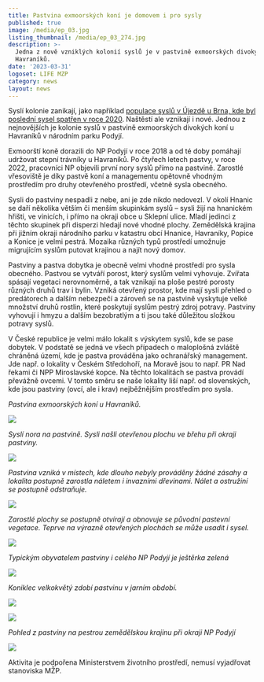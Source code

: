 ```yaml
---
title: Pastvina exmoorských koní je domovem i pro sysly
published: true
image: /media/ep_03.jpg
listing_thumbnail: /media/ep_03_274.jpg
description: >-
  Jedna z nově vzniklých kolonií syslů je v pastvině exmoorských divokých koní u
  Havraníků. 
date: '2023-03-31'
logoset: LIFE MZP
category: news
layout: news
---
```

Syslí kolonie zanikají, jako například [populace syslů v Újezdě u Brna, kde byl poslední sysel spatřen v roce 2020](/news/populace-syslů-v-újezdě-u-brna-zanikla). Naštěstí ale vznikají i nové. Jednou z nejnovějších je kolonie syslů v pastvině exmoorských divokých koní u Havraníků v národním parku Podyjí. 

Exmoorští koně dorazili do NP Podyjí v roce 2018 a od té doby pomáhají udržovat stepní trávníky u Havraníků. Po čtyřech letech pastvy, v roce 2022, pracovníci NP objevili první nory syslů přímo na pastvině. Zarostlé vřesoviště je díky pastvě koní a managementu opětovně vhodným prostředím pro druhy otevřeného prostředí, včetně sysla obecného. 

Sysli do pastviny nespadli z nebe, ani je zde nikdo nedovezl. V okolí Hnanic se daří několika větším či menším skupinkám syslů – sysli žijí na hnanickém hřišti, ve vinicích, i přímo na okraji obce u Sklepní ulice. Mladí jedinci z těchto skupinek při disperzi hledají nové vhodné plochy. Zemědělská krajina při jižním okraji národního parku v katastru obcí Hnanice, Havraníky, Popice a Konice je velmi pestrá. Mozaika různých typů prostředí umožnuje migrujícím syslům putovat krajinou a najít nový domov. 

Pastviny a pastva dobytka je obecně velmi vhodné prostředí pro sysla obecného. Pastvou se vytváří porost, který syslům velmi vyhovuje. Zvířata spásají vegetaci nerovnoměrně, a tak vznikají na ploše pestré porosty různých druhů trav i bylin. Vzniká otevřený prostor, kde mají sysli přehled o predátorech a dalším nebezpečí a zároveň se na pastvině vyskytuje velké množství druhů rostlin, které poskytují syslům pestrý zdroj potravy. Pastviny vyhovují i hmyzu a dalším bezobratlým a ti jsou také důležitou složkou potravy syslů. 

V České republice je velmi málo lokalit s výskytem syslů, kde se pase dobytek. V podstatě se jedná ve všech případech o maloplošná zvláště chráněná území, kde je pastva prováděna jako ochranářský management. Jde např. o lokality v Českém Středohoří, na Moravě jsou to např. PR Nad řekami či NPP Miroslavské kopce.  Na těchto lokalitách se pastva provádí převážně ovcemi. V tomto směru se naše lokality liší např. od slovenských, kde jsou pastviny (ovcí, ale i krav) nejběžnějším prostředím pro sysla. 

_Pastvina exmoorských koní u Havraníků._

![](/media/ep_01.jpg)

_Syslí nora na pastvině. Sysli našli otevřenou plochu ve břehu při okraji pastviny._

![](/media/ep_02.jpg)

_Pastvina vzniká v místech, kde dlouho nebyly prováděny žádné zásahy a lokalita postupně zarostla náletem i invazními dřevinami. Nálet a ostružiní se postupně odstraňuje._

![](/media/ep_04.jpg)

_Zarostlé plochy se postupně otvírají a obnovuje se původní pastevní vegetace. Teprve na výrazně otevřených plochách se může usadit i sysel._

![](/media/ep_05.jpg)

_Typickým obyvatelem pastviny i celého NP Podyjí je ještěrka zelená_

![](/media/ep_06.jpg)

_Koniklec velkokvětý zdobí pastvinu v jarním období._

![](/media/ep_07.jpg)

![](/media/ep_08.jpg)

_Pohled z pastviny na pestrou zemědělskou krajinu při okraji NP Podyjí_

![](/media/ep_09.jpg)



Aktivita je podpořena Ministerstvem životního prostředí, nemusí vyjadřovat stanoviska MŽP.

